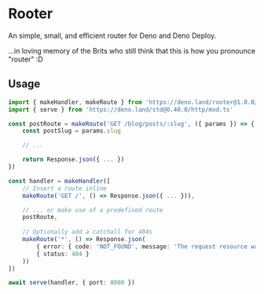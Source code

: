 # Rooter

An simple, small, and efficient router for Deno and Deno Deploy.

...in loving memory of the Brits who still think that this is how you pronounce "router" :D

## Usage

```ts
import { makeHandler, makeRoute } from 'https://deno.land/rooter@1.0.0/mod.ts'
import { serve } from 'https://deno.land/std@0.40.0/http/mod.ts'

const postRoute = makeRoute('GET /blog/posts/:slug', ({ params }) => {
	const postSlug = params.slug

	// ...

	return Response.json({ ... })
})

const handler = makeHandler([
	// Insert a route inline
	makeRoute('GET /', () => Response.json({ ... })),

	// ... or make use of a predefined route
	postRoute,
	
	// Optionally add a catchall for 404s
	makeRoute('*', () => Response.json(
		{ error: { code: 'NOT_FOUND', message: 'The request resource was not found' } },
		{ status: 404 }
	))
])

await serve(handler, { port: 8000 })
```
